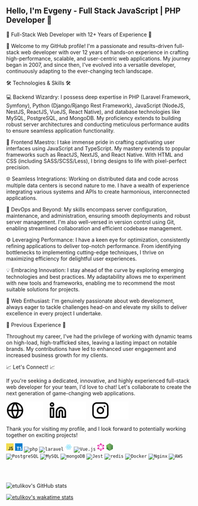 ## Hello, I'm Evgeny - Full Stack JavaScript | PHP Developer 👋

🚀 Full-Stack Web Developer with 12+ Years of Experience 🚀

👋 Welcome to my GitHub profile! I'm a passionate and results-driven full-stack web developer with over 12 years of hands-on experience in crafting high-performance, scalable, and user-centric web applications. My journey began in 2007, and since then, I've evolved into a versatile developer, continuously adapting to the ever-changing tech landscape.

🛠️ Technologies & Skills 🛠️

💻 Backend Wizardry: I possess deep expertise in PHP (Laravel Framework, Symfony), Python (Django/Rjango Rest Framework), JavaScript (NodeJS, NestJS, ReactJS, VueJS, React Native), and database technologies like MySQL, PostgreSQL, and MongoDB. My proficiency extends to building robust server architectures and conducting meticulous performance audits to ensure seamless application functionality.

🎨 Frontend Maestro: I take immense pride in crafting captivating user interfaces using JavaScript and TypeScript. My mastery extends to popular frameworks such as ReactJS, NextJS, and React Native. With HTML and CSS (including SASS/SCSS/Less), I bring designs to life with pixel-perfect precision.

🌐 Seamless Integrations: Working on distributed data and code across multiple data centers is second nature to me. I have a wealth of experience integrating various systems and APIs to create harmonious, interconnected applications.

🔧 DevOps and Beyond: My skills encompass server configuration, maintenance, and administration, ensuring smooth deployments and robust server management. I'm also well-versed in version control using Git, enabling streamlined collaboration and efficient codebase management.

⚙️ Leveraging Performance: I have a keen eye for optimization, consistently refining applications to deliver top-notch performance. From identifying bottlenecks to implementing cutting-edge techniques, I thrive on maximizing efficiency for delightful user experiences.

💡 Embracing Innovation: I stay ahead of the curve by exploring emerging technologies and best practices. My adaptability allows me to experiment with new tools and frameworks, enabling me to recommend the most suitable solutions for projects.

🌟 Web Enthusiast: I'm genuinely passionate about web development, always eager to tackle challenges head-on and elevate my skills to deliver excellence in every project I undertake.

🏢 Previous Experience 🏢

Throughout my career, I've had the privilege of working with dynamic teams on high-load, high-trafficked sites, leaving a lasting impact on notable brands. My contributions have led to enhanced user engagement and increased business growth for my clients.

📈 Let's Connect! 📈

If you're seeking a dedicated, innovative, and highly experienced full-stack web developer for your team, I'd love to chat! Let's collaborate to create the next generation of game-changing web applications.

[![website](./img/globe-light.svg)](https://tradiry.com#gh-light-mode-only)
[![website](./img/globe-dark.svg)](https://tradiry.com#gh-dark-mode-only)
&nbsp;&nbsp;
[![website](./img/linkedin-light.svg)](https://www.linkedin.com/in/etulikov#gh-light-mode-only)
[![website](./img/linkedin-dark.svg)](https://www.linkedin.com/in/etulikov#gh-dark-mode-only)
&nbsp;&nbsp;
[![website](./img/instagram-light.svg)](https://www.instagram.com/evgenytulikov/#gh-light-mode-only)
[![website](./img/instagram-dark.svg)](https://www.instagram.com/evgenytulikov/#gh-dark-mode-only)

Thank you for visiting my profile, and I look forward to potentially working together on exciting projects!

<code><img height="20" alt="javascript" src="https://raw.githubusercontent.com/github/explore/80688e429a7d4ef2fca1e82350fe8e3517d3494d/topics/javascript/javascript.png"></code>
<code><img height="20" alt="typescript" src="https://raw.githubusercontent.com/github/explore/80688e429a7d4ef2fca1e82350fe8e3517d3494d/topics/typescript/typescript.png"></code>
<code><img src="https://cdn.jsdelivr.net/gh/devicons/devicon/icons/php/php-plain.svg" height="20" alt="php" /></code> 
<code><img src="https://cdn.jsdelivr.net/gh/devicons/devicon/icons/laravel/laravel-plain.svg" height="20" alt="laravel" /></code> 
<code><img height="20" alt="react" src="https://raw.githubusercontent.com/github/explore/80688e429a7d4ef2fca1e82350fe8e3517d3494d/topics/react/react.png"></code>
<code><img height="20" src="https://user-images.githubusercontent.com/25181517/117448124-a2da9800-af3e-11eb-85d2-bd1b69b65603.png" alt="Vue.js" title="Vue.js" /></code>
<code><img height="20" alt="graphql" src="https://raw.githubusercontent.com/github/explore/5c058a388828bb5fde0bcafd4bc867b5bb3f26f3/topics/graphql/graphql.png"></code>
<code><img height="20" alt="nodejs" src="https://raw.githubusercontent.com/github/explore/80688e429a7d4ef2fca1e82350fe8e3517d3494d/topics/nodejs/nodejs.png"></code>  
<code><img height="20" src="https://user-images.githubusercontent.com/25181517/117208740-bfb78400-adf5-11eb-97bb-09072b6bedfc.png" alt="PostgreSQL" title="PostgreSQL" /></code>
	<code><img height="20" src="https://user-images.githubusercontent.com/25181517/183896128-ec99105a-ec1a-4d85-b08b-1aa1620b2046.png" alt="MySQL" title="MySQL" /></code>
	<code><img height="20" src="https://user-images.githubusercontent.com/25181517/182884177-d48a8579-2cd0-447a-b9a6-ffc7cb02560e.png" alt="mongoDB" title="mongoDB" /></code>
	<code><img height="20" src="https://user-images.githubusercontent.com/25181517/187955005-f4ca6f1a-e727-497b-b81b-93fb9726268e.png" alt="Jest" title="Jest" /></code>
	<code><img height="20" src="https://user-images.githubusercontent.com/25181517/182884894-d3fa6ee0-f2b4-4960-9961-64740f533f2a.png" alt="redis" title="redis" /></code>
	<code><img height="20" src="https://user-images.githubusercontent.com/25181517/117207330-263ba280-adf4-11eb-9b97-0ac5b40bc3be.png" alt="Docker" title="Docker" /></code>
	<code><img height="20" src="https://user-images.githubusercontent.com/25181517/183345125-9a7cd2e6-6ad6-436f-8490-44c903bef84c.png" alt="Nginx" title="Nginx" /></code>
	<code><img height="20" src="https://user-images.githubusercontent.com/25181517/183896132-54262f2e-6d98-41e3-8888-e40ab5a17326.png" alt="AWS" title="AWS" /></code>

<br />
<br />

![etulikov's GitHub stats](https://github-readme-stats.vercel.app/api?username=etulikov&hide=prs&count_private=true&include_all_commits=true&show_icons=true&theme=vue)

[![etulikov's wakatime stats](https://github-readme-stats.vercel.app/api/wakatime?username=etulikov)](https://github.com/anuraghazra/github-readme-stats)
